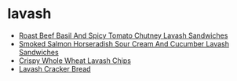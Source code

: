 # lavash

 * [Roast Beef Basil And Spicy Tomato Chutney Lavash Sandwiches](../../index/r/roast-beef-basil-and-spicy-tomato-chutney-lavash-sandwiches-100731.json)
 * [Smoked Salmon Horseradish Sour Cream And Cucumber Lavash Sandwiches](../../index/s/smoked-salmon-horseradish-sour-cream-and-cucumber-lavash-sandwiches-100733.json)
 * [Crispy Whole Wheat Lavash Chips](../../index/c/crispy-whole-wheat-lavash-chips.json)
 * [Lavash Cracker Bread](../../index/l/lavash-cracker-bread.json)
